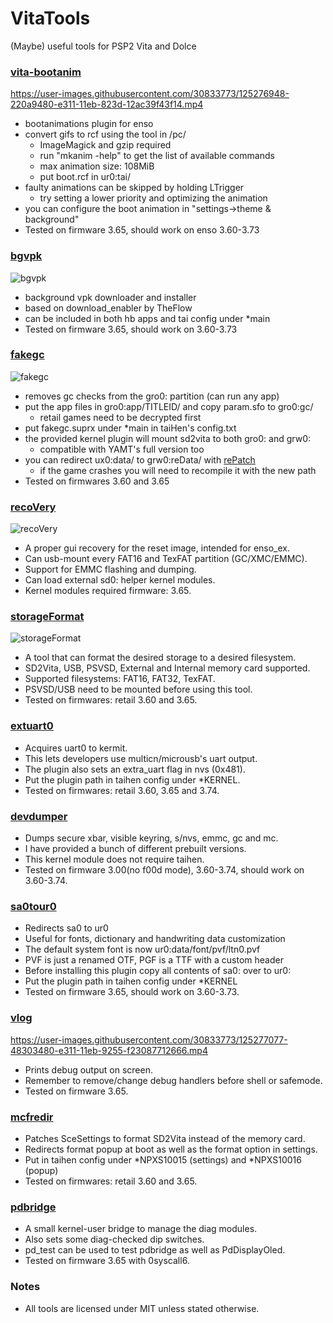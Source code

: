 # VitaTools
(Maybe) useful tools for PSP2 Vita and Dolce

### [vita-bootanim](https://github.com/SKGleba/VitaTools/tree/main/vita-bootanim)
https://user-images.githubusercontent.com/30833773/125276948-220a9480-e311-11eb-823d-12ac39f43f14.mp4

- bootanimations plugin for enso
- convert gifs to rcf using the tool in /pc/
  - ImageMagick and gzip required
  - run "mkanim -help" to get the list of available commands
  - max animation size: 108MiB
  - put boot.rcf in ur0:tai/
- faulty animations can be skipped by holding LTrigger
  - try setting a lower priority and optimizing the animation
- you can configure the boot animation in "settings->theme & background"
- Tested on firmware 3.65, should work on enso 3.60-3.73

### [bgvpk](https://github.com/SKGleba/VitaTools/tree/main/bgvpk)
![bgvpk](https://user-images.githubusercontent.com/30833773/125277019-377fbe80-e311-11eb-9835-8a8a427213cd.png)

- background vpk downloader and installer
- based on download_enabler by TheFlow
- can be included in both hb apps and tai config under *main
- Tested on firmware 3.65, should work on 3.60-3.73

### [fakegc](https://github.com/SKGleba/VitaTools/tree/main/fakegc)
![fakegc](https://user-images.githubusercontent.com/30833773/125277042-3ea6cc80-e311-11eb-83e7-6172d7b95c46.jpg)

- removes gc checks from the gro0: partition (can run any app)
- put the app files in gro0:app/TITLEID/ and copy param.sfo to gro0:gc/
  - retail games need to be decrypted first
- put fakegc.suprx under *main in taiHen's config.txt
- the provided kernel plugin will mount sd2vita to both gro0: and grw0:
  - compatible with YAMT's full version too
- you can redirect ux0:data/ to grw0:reData/ with [rePatch](https://github.com/SonicMastr/rePatch-reLoaded)
  - if the game crashes you will need to recompile it with the new path
- Tested on firmwares 3.60 and 3.65

### [recoVery](https://github.com/SKGleba/VitaTools/tree/main/recoVery)
![recoVery](https://user-images.githubusercontent.com/30833773/125277057-436b8080-e311-11eb-99b4-83c6bc066acb.jpg)

- A proper gui recovery for the reset image, intended for enso_ex.
- Can usb-mount every FAT16 and TexFAT partition (GC/XMC/EMMC).
- Support for EMMC flashing and dumping.
- Can load external sd0: helper kernel modules.
- Kernel modules required firmware: 3.65.

### [storageFormat](https://github.com/SKGleba/VitaTools/tree/main/storageFormat)
![storageFormat](https://user-images.githubusercontent.com/30833773/125276383-719c9080-e310-11eb-9ebb-e5cd7a39a08b.png)

- A tool that can format the desired storage to a desired filesystem.
- SD2Vita, USB, PSVSD, External and Internal memory card supported.
- Supported filesystems: FAT16, FAT32, TexFAT.
- PSVSD/USB need to be mounted before using this tool.
- Tested on firmwares: retail 3.60 and 3.65.

### [extuart0](https://github.com/SKGleba/VitaTools/tree/main/extuart0)
- Acquires uart0 to kermit.
- This lets developers use multicn/microusb's uart output.
- The plugin also sets an extra_uart flag in nvs (0x481).
- Put the plugin path in taihen config under *KERNEL.
- Tested on firmwares: retail 3.60, 3.65 and 3.74.

### [devdumper](https://github.com/SKGleba/VitaTools/tree/main/devdumper)
- Dumps secure xbar, visible keyring, s/nvs, emmc, gc and mc.
- I have provided a bunch of different prebuilt versions.
- This kernel module does not require taihen.
- Tested on firmware 3.00(no f00d mode), 3.60-3.74, should work on 3.60-3.74.

### [sa0tour0](https://github.com/SKGleba/VitaTools/tree/main/sa0tour0)
- Redirects sa0 to ur0
- Useful for fonts, dictionary and handwriting data customization
- The default system font is now ur0:data/font/pvf/ltn0.pvf
- PVF is just a renamed OTF, PGF is a TTF with a custom header
- Before installing this plugin copy all contents of sa0: over to ur0:
- Put the plugin path in taihen config under *KERNEL
- Tested on firmware 3.65, should work on 3.60-3.73.

### [vlog](https://github.com/SKGleba/VitaTools/tree/main/vlog)
https://user-images.githubusercontent.com/30833773/125277077-48303480-e311-11eb-9255-f23087712666.mp4

- Prints debug output on screen.
- Remember to remove/change debug handlers before shell or safemode.
- Tested on firmware 3.65.

### [mcfredir](https://github.com/SKGleba/VitaTools/tree/main/mcfredir)
- Patches SceSettings to format SD2Vita instead of the memory card.
- Redirects format popup at boot as well as the format option in settings.
- Put in taihen config under *NPXS10015 (settings) and *NPXS10016 (popup)
- Tested on firmwares: retail 3.60 and 3.65.

### [pdbridge](https://github.com/SKGleba/VitaTools/tree/main/pdbridge)
- A small kernel-user bridge to manage the diag modules.
- Also sets some diag-checked dip switches.
- pd_test can be used to test pdbridge as well as PdDisplayOled.
- Tested on firmware 3.65 with 0syscall6.

### Notes
- All tools are licensed under MIT unless stated otherwise.
